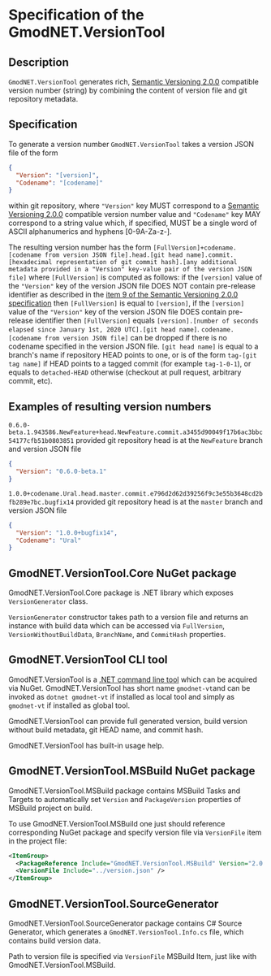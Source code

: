 # Specification of the GmodNET.VersionTool

## Description

`GmodNET.VersionTool` generates rich, [Semantic Versioning 2.0.0](https://semver.org/spec/v2.0.0.html) compatible version number (string) by combining the content of version file and git repository metadata.

## Specification

To generate a version number `GmodNET.VersionTool` takes a version JSON file of the form
```json
{
  "Version": "[version]",
  "Codename": "[codename]"
}
```
within git repository, where `"Version"` key MUST correspond to a [Semantic Versioning 2.0.0](https://semver.org/spec/v2.0.0.html) compatible version number value and `"Codename"` key MAY correspond to a string value which, if specified, MUST be a single word of ASCII alphanumerics and hyphens [0-9A-Za-z-].

The resulting version number has the form `[FullVersion]+codename.[codename from version JSON file].head.[git head name].commit.[hexadecimal representation of git commit hash].[any additional metadata provided in a "Version" key-value pair of the version JSON file]` where `[FullVersion]` is computed as follows: if the `[version]` value of the `"Version"` key of the version JSON file DOES NOT contain pre-release identifier as described in the [item 9 of the Semantic Versioning 2.0.0 specification](https://semver.org/spec/v2.0.0.html#spec-item-9) then `[FullVersion]` is equal to `[version]`, if the `[version]` value of the `"Version"` key of the version JSON file DOES contain pre-release identifier then `[FullVersion]` equals `[version].[number of seconds elapsed since January 1st, 2020 UTC].[git head name]`. `codename.[codename from version JSON file]` can be dropped if there is no codename specified in the version JSON file. `[git head name]` is equal to a branch's name if repository HEAD points to one, or is of the form `tag-[git tag name]` if HEAD points to a tagged commit (for example `tag-1-0-1`), or equals to `detached-HEAD` otherwise (checkout at pull request, arbitrary commit, etc).

## Examples of resulting version numbers

`0.6.0-beta.1.943586.NewFeature+head.NewFeature.commit.a3455d90049f17b6ac3bbc54177cfb51b0803851` provided git repository head is at the `NewFeature` branch and version JSON file
```json
{
  "Version": "0.6.0-beta.1"
}
```

`1.0.0+codename.Ural.head.master.commit.e796d2d62d39256f9c3e55b3648cd2bfb289e7bc.bugfix14` provided git repository head is at the `master` branch and version JSON file
```json
{
  "Version": "1.0.0+bugfix14",
  "Codename": "Ural"
}
```

## GmodNET.VersionTool.Core NuGet package

GmodNET.VersionTool.Core package is .NET library which exposes `VersionGenerator` class.

`VersionGenerator` constructor takes path to a version file and returns an instance with build data which can be accessed via `FullVersion`, `VersionWithoutBuildData`, `BranchName`, and `CommitHash` properties.


## GmodNET.VersionTool CLI tool

GmodNET.VersionTool is a [.NET command line tool](https://docs.microsoft.com/en-us/dotnet/core/tools/global-tools) which can be acquired via NuGet. GmodNET.VersionTool has short name `gmodnet-vt`and can be invoked as `dotnet gmodnet-vt` if installed as local tool and simply as `gmodnet-vt` if installed as global tool.

GmodNET.VersionTool can provide full generated version, build version without build metadata, git HEAD name, and commit hash.

GmodNET.VersionTool has built-in usage help.


## GmodNET.VersionTool.MSBuild NuGet package

GmodNET.VersionTool.MSBuild package contains MSBuild Tasks and Targets to automatically set `Version` and `PackageVersion` properties of MSBuild project on build.

To use GmodNET.VersionTool.MSBuild one just should reference corresponding NuGet package and specify version file via `VersionFile` item in the project file:

```xml
<ItemGroup>
  <PackageReference Include="GmodNET.VersionTool.MSBuild" Version="2.0.0" PrivateAssets="All"/>
  <VersionFile Include="../version.json" />
</ItemGroup>
```

## GmodNET.VersionTool.SourceGenerator

GmodNET.VersionTool.SourceGenerator package contains C# Source Generator,
which generates a `GmodNET.VersionTool.Info.cs` file, which contains build version data.

Path to version file is specified via `VersionFile` MSBuild Item,
just like with GmodNET.VersionTool.MSBuild.
